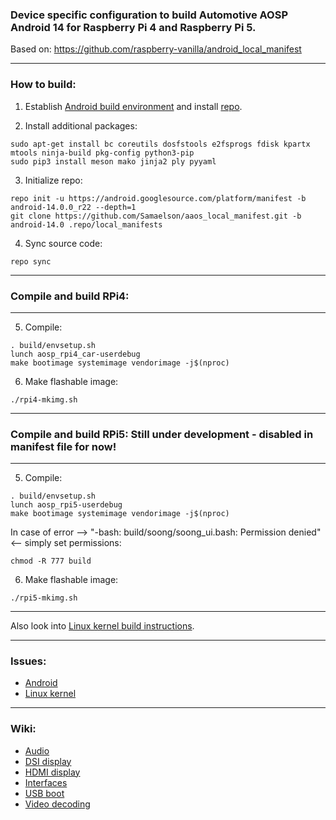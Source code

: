 ### Device specific configuration to build Automotive AOSP Android 14 for Raspberry Pi 4 and Raspberry Pi 5.
Based on: https://github.com/raspberry-vanilla/android_local_manifest

***

### How to build:

1. Establish [Android build environment](https://source.android.com/setup/initializing) and install [repo](https://source.android.com/docs/setup/develop#installing-repo).

2. Install additional packages:

```
sudo apt-get install bc coreutils dosfstools e2fsprogs fdisk kpartx mtools ninja-build pkg-config python3-pip
sudo pip3 install meson mako jinja2 ply pyyaml
```

3. Initialize repo:

```
repo init -u https://android.googlesource.com/platform/manifest -b android-14.0.0_r22 --depth=1
git clone https://github.com/Samaelson/aaos_local_manifest.git -b android-14.0 .repo/local_manifests
```

4. Sync source code:

```
repo sync
```

***

### Compile and build RPi4:

***

5. Compile:

```
. build/envsetup.sh
lunch aosp_rpi4_car-userdebug
make bootimage systemimage vendorimage -j$(nproc)
```

6. Make flashable image:

```
./rpi4-mkimg.sh
```

***

### Compile and build RPi5: Still under development - disabled in manifest file for now!

***

5. Compile:

```
. build/envsetup.sh
lunch aosp_rpi5-userdebug
make bootimage systemimage vendorimage -j$(nproc)
```

In case of error  --> "-bash: build/soong/soong_ui.bash: Permission denied" <-- simply set permissions:

```
chmod -R 777 build
```

6. Make flashable image:

```
./rpi5-mkimg.sh
```

***

Also look into [Linux kernel build instructions](https://github.com/raspberry-vanilla/android_kernel_manifest/tree/android-14.0).

***

### Issues:

- [Android](https://github.com/raspberry-vanilla/android_local_manifest/issues)
- [Linux kernel](https://github.com/raspberry-vanilla/android_kernel_manifest/issues)

***

### Wiki:

- [Audio](https://github.com/raspberry-vanilla/android_local_manifest/wiki/Audio)
- [DSI display](https://github.com/raspberry-vanilla/android_local_manifest/wiki/DSI-display)
- [HDMI display](https://github.com/raspberry-vanilla/android_local_manifest/wiki/HDMI-display)
- [Interfaces](https://github.com/raspberry-vanilla/android_local_manifest/wiki/Interfaces)
- [USB boot](https://github.com/raspberry-vanilla/android_local_manifest/wiki/USB-boot)
- [Video decoding](https://github.com/raspberry-vanilla/android_local_manifest/wiki/Video-decoding)
